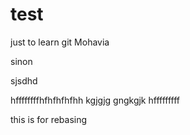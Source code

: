 # test
just to learn git
Mohavia

sinon

sjsdhd



hffffffffhfhfhfhfhh
kgjgjg
gngkgjk
hfffffffff

this is for rebasing
